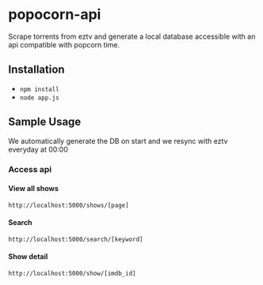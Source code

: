 # popocorn-api

Scrape torrents from eztv and generate a local database accessible with an api compatible with popcorn time.


## Installation

* `npm install`
* `node app.js`


## Sample Usage

We automatically generate the DB on start and we resync with eztv everyday at 00:00

### Access api

#### View all shows
 	http://localhost:5000/shows/[page]

#### Search
	http://localhost:5000/search/[keyword]


#### Show detail
	http://localhost:5000/show/[imdb_id]
    
